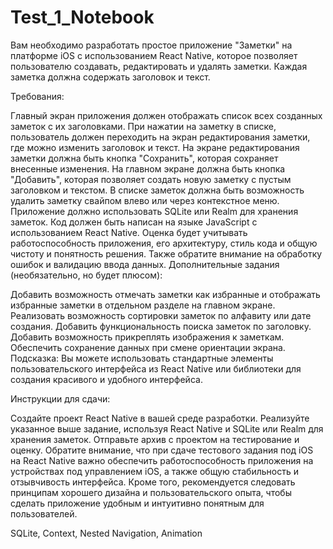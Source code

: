 # Test_1_Notebook
Вам необходимо разработать простое приложение "Заметки" на платформе iOS с использованием React Native, которое позволяет пользователю создавать, редактировать и удалять заметки. Каждая заметка должна содержать заголовок и текст.

Требования:

Главный экран приложения должен отображать список всех созданных заметок с их заголовками.
При нажатии на заметку в списке, пользователь должен переходить на экран редактирования заметки, где можно изменить заголовок и текст.
На экране редактирования заметки должна быть кнопка "Сохранить", которая сохраняет внесенные изменения.
На главном экране должна быть кнопка "Добавить", которая позволяет создать новую заметку с пустым заголовком и текстом.
В списке заметок должна быть возможность удалить заметку свайпом влево или через контекстное меню.
Приложение должно использовать SQLite или Realm для хранения заметок.
Код должен быть написан на языке JavaScript с использованием React Native.
Оценка будет учитывать работоспособность приложения, его архитектуру, стиль кода и общую чистоту и понятность решения. Также обратите внимание на обработку ошибок и валидацию ввода данных.
Дополнительные задания (необязательно, но будет плюсом):

Добавить возможность отмечать заметки как избранные и отображать избранные заметки в отдельном разделе на главном экране.
Реализовать возможность сортировки заметок по алфавиту или дате создания.
Добавить функциональность поиска заметок по заголовку.
Добавить возможность прикреплять изображения к заметкам.
Обеспечить сохранение данных при смене ориентации экрана.
Подсказка:
Вы можете использовать стандартные элементы пользовательского интерфейса из React Native или библиотеки для создания красивого и удобного интерфейса.

Инструкции для сдачи:

Создайте проект React Native в вашей среде разработки.
Реализуйте указанное выше задание, используя React Native и SQLite или Realm для хранения заметок.
Отправьте архив с проектом на тестирование и оценку.
Обратите внимание, что при сдаче тестового задания под iOS на React Native важно обеспечить работоспособность приложения на устройствах под управлением iOS, а также общую стабильность и отзывчивость интерфейса. Кроме того, рекомендуется следовать принципам хорошего дизайна и пользовательского опыта, чтобы сделать приложение удобным и интуитивно понятным для пользователей.

SQLite, Context, Nested Navigation, Animation
